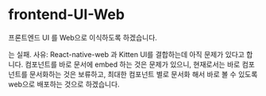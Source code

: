 # frontend-UI-Web

프론트엔드 UI 를 Web으로 이식하도록 하겠습니다.

는 실패.
사유: React-native-web 과 Kitten UI를 결합하는데 아직 문제가
있다고 합니다. 컴포넌트를 바로 문서에 embed 하는 것은 문제가 있으니,
현재로서는 바로 컴포넌트를 문서화하는 것은 보류하고, 최대한 컴포넌트 별로
문서화 해서 바로 볼 수 있도록 web으로 배포하는 것으로 하겠습니다.
